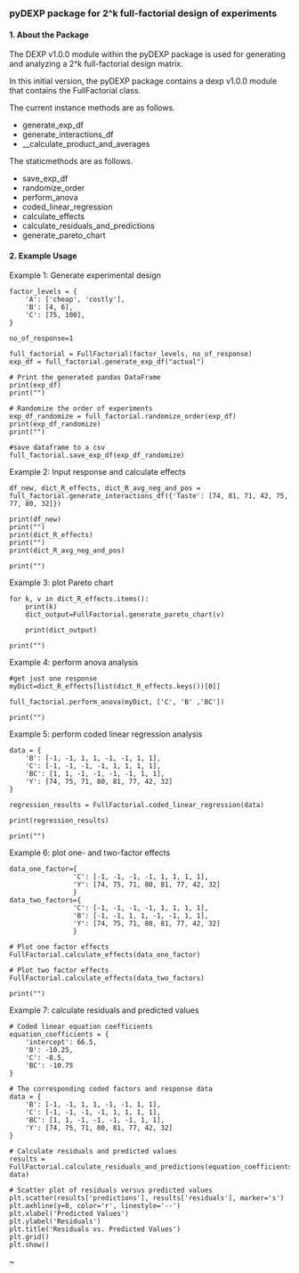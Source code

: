 ### pyDEXP package for 2^k full-factorial design of experiments

#### 1. About the Package

The DEXP v1.0.0 module within the pyDEXP package is used for generating and analyzing a 2^k full-factorial design matrix.

In this initial version, the pyDEXP package contains a dexp v1.0.0 module that contains the FullFactorial class. 

The current instance methods are as follows.

- generate_exp_df
- generate_interactions_df
- __calculate_product_and_averages

The staticmethods are as follows.

- save_exp_df
- randomize_order
- perform_anova
- coded_linear_regression
- calculate_effects
- calculate_residuals_and_predictions
- generate_pareto_chart

#### 2. Example Usage

Example 1: Generate experimental design

```
factor_levels = {
    'A': ['cheap', 'costly'],
    'B': [4, 6],
    'C': [75, 100],
}

no_of_response=1

full_factorial = FullFactorial(factor_levels, no_of_response)
exp_df = full_factorial.generate_exp_df("actual")

# Print the generated pandas DataFrame
print(exp_df)
print("")

# Randomize the order of experiments
exp_df_randomize = full_factorial.randomize_order(exp_df)
print(exp_df_randomize)
print("")

#save dataframe to a csv
full_factorial.save_exp_df(exp_df_randomize)
```

Example 2: Input response and calculate effects

```
df_new, dict_R_effects, dict_R_avg_neg_and_pos = full_factorial.generate_interactions_df({'Taste': [74, 81, 71, 42, 75, 77, 80, 32]})

print(df_new)
print("")
print(dict_R_effects)
print("")
print(dict_R_avg_neg_and_pos)

print("")
```

Example 3: plot Pareto chart

```
for k, v in dict_R_effects.items():
    print(k)
    dict_output=FullFactorial.generate_pareto_chart(v)

    print(dict_output)

print("")
```

Example 4: perform anova analysis

```
#get just one response
myDict=dict_R_effects[list(dict_R_effects.keys())[0]]

full_factorial.perform_anova(myDict, ['C', 'B' ,'BC'])

print("")
```

Example 5: perform coded linear regression analysis

```
data = {
    'B': [-1, -1, 1, 1, -1, -1, 1, 1],
    'C': [-1, -1, -1, -1, 1, 1, 1, 1],
    'BC': [1, 1, -1, -1, -1, -1, 1, 1],
    'Y': [74, 75, 71, 80, 81, 77, 42, 32]
}

regression_results = FullFactorial.coded_linear_regression(data)

print(regression_results)

print("")
```

Example 6: plot one- and two-factor effects

```
data_one_factor={
                'C': [-1, -1, -1, -1, 1, 1, 1, 1],
                'Y': [74, 75, 71, 80, 81, 77, 42, 32]
                }
data_two_factors={
                'C': [-1, -1, -1, -1, 1, 1, 1, 1],
                'B': [-1, -1, 1, 1, -1, -1, 1, 1],
                'Y': [74, 75, 71, 80, 81, 77, 42, 32]
                }

# Plot one factor effects
FullFactorial.calculate_effects(data_one_factor)

# Plot two factor effects
FullFactorial.calculate_effects(data_two_factors)

print("")
```

Example 7: calculate residuals and predicted values

```
# Coded linear equation coefficients
equation_coefficients = {
    'intercept': 66.5,
    'B': -10.25,
    'C': -8.5,
    'BC': -10.75
}

# The corresponding coded factors and response data
data = {
    'B': [-1, -1, 1, 1, -1, -1, 1, 1],
    'C': [-1, -1, -1, -1, 1, 1, 1, 1],
    'BC': [1, 1, -1, -1, -1, -1, 1, 1],
    'Y': [74, 75, 71, 80, 81, 77, 42, 32]
}

# Calculate residuals and predicted values
results = FullFactorial.calculate_residuals_and_predictions(equation_coefficients, data)

# Scatter plot of residuals versus predicted values
plt.scatter(results['predictions'], results['residuals'], marker='s')
plt.axhline(y=0, color='r', linestyle='--')
plt.xlabel('Predicted Values')
plt.ylabel('Residuals')
plt.title('Residuals vs. Predicted Values')
plt.grid()
plt.show()
```

~
